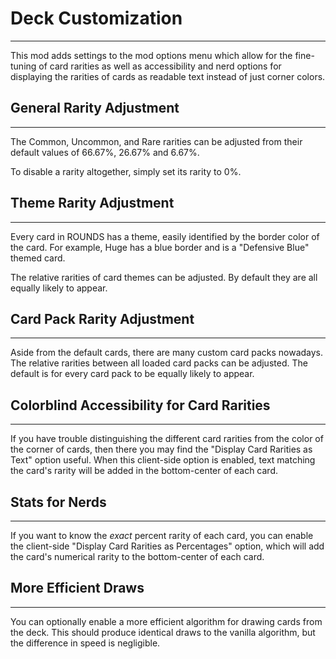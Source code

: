 # Deck Customization
--------------------

This mod adds settings to the mod options menu which allow for the fine-tuning of card rarities as well as accessibility and nerd options for displaying the rarities of cards as readable text instead of just corner colors.

## General Rarity Adjustment
----------------------------

The Common, Uncommon, and Rare rarities can be adjusted from their default values of 66.67%, 26.67% and 6.67%.

To disable a rarity altogether, simply set its rarity to 0%.

## Theme Rarity Adjustment
--------------------------

Every card in ROUNDS has a theme, easily identified by the border color of the card. For example, Huge has a blue border and is a "Defensive Blue" themed card.

The relative rarities of card themes can be adjusted. By default they are all equally likely to appear.

## Card Pack Rarity Adjustment
------------------------------

Aside from the default cards, there are many custom card packs nowadays. The relative rarities between all loaded card packs can be adjusted. The default is for every card pack to be equally likely to appear.

## Colorblind Accessibility for Card Rarities
---------------------------------------------

If you have trouble distinguishing the different card rarities from the color of the corner of cards, then there you may find the "Display Card Rarities as Text" option useful. When this client-side option is enabled, text matching the card's rarity will be added in the bottom-center of each card.

## Stats for Nerds
------------------

If you want to know the _exact_ percent rarity of each card, you can enable the client-side "Display Card Rarities as Percentages" option, which will add the card's numerical rarity to the bottom-center of each card.

## More Efficient Draws
-----------------------

You can optionally enable a more efficient algorithm for drawing cards from the deck. This should produce identical draws to the vanilla algorithm, but the difference in speed is negligible.
